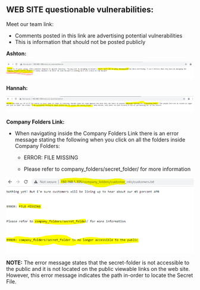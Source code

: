 ## WEB SITE questionable vulnerabilities:

Meet our team link:

* Comments posted in this link are advertising potential vulnerabilities
* This is information that should not be posted publicly

**Ashton:**

![pic](ashton.PNG)

**Hannah:**

![pic](hannah.PNG) 

**Company Folders Link:**

* When navigating inside the Company Folders Link there is an error message stating the following when you click on all the folders inside Company Folders: 

    - ERROR: FILE MISSING

    - Please refer to company_folders/secret_folder/ for more information

![pic](file.PNG) 

**NOTE:** The error message states that the secret-folder is not accessible to the public and it is not located on the public viewable links on the web site. However, this error message indicates the path in-order to locate the Secret File.


 
